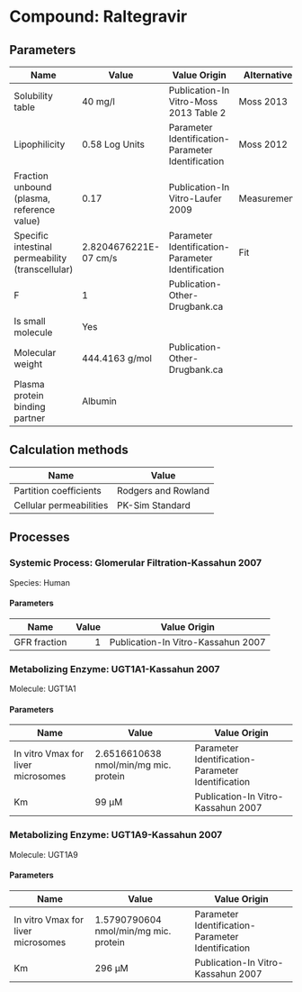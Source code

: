 # Compound: Raltegravir

## Parameters

Name                                             | Value                 | Value Origin                                      | Alternative | Default |
------------------------------------------------ | --------------------- | ------------------------------------------------- | ----------- | ------- |
Solubility table                                 | 40 mg/l               | Publication-In Vitro-Moss 2013 Table 2            | Moss 2013   | True    |
Lipophilicity                                    | 0.58 Log Units        | Parameter Identification-Parameter Identification | Moss 2012   | True    |
Fraction unbound (plasma, reference value)       | 0.17                  | Publication-In Vitro-Laufer 2009                  | Measurement | True    |
Specific intestinal permeability (transcellular) | 2.8204676221E-07 cm/s | Parameter Identification-Parameter Identification | Fit         | True    |
F                                                | 1                     | Publication-Other-Drugbank.ca                     |             |         |
Is small molecule                                | Yes                   |                                                   |             |         |
Molecular weight                                 | 444.4163 g/mol        | Publication-Other-Drugbank.ca                     |             |         |
Plasma protein binding partner                   | Albumin               |                                                   |             |         |
## Calculation methods

Name                    | Value               |
----------------------- | ------------------- |
Partition coefficients  | Rodgers and Rowland |
Cellular permeabilities | PK-Sim Standard     |
## Processes

### Systemic Process: Glomerular Filtration-Kassahun 2007

Species: Human
#### Parameters

Name         | Value | Value Origin                       |
------------ | -----:| ---------------------------------- |
GFR fraction |     1 | Publication-In Vitro-Kassahun 2007 |
### Metabolizing Enzyme: UGT1A1-Kassahun 2007

Molecule: UGT1A1
#### Parameters

Name                               | Value                                 | Value Origin                                      |
---------------------------------- | ------------------------------------- | ------------------------------------------------- |
In vitro Vmax for liver microsomes | 2.6516610638 nmol/min/mg mic. protein | Parameter Identification-Parameter Identification |
Km                                 | 99 µM                                 | Publication-In Vitro-Kassahun 2007                |
### Metabolizing Enzyme: UGT1A9-Kassahun 2007

Molecule: UGT1A9
#### Parameters

Name                               | Value                                 | Value Origin                                      |
---------------------------------- | ------------------------------------- | ------------------------------------------------- |
In vitro Vmax for liver microsomes | 1.5790790604 nmol/min/mg mic. protein | Parameter Identification-Parameter Identification |
Km                                 | 296 µM                                | Publication-In Vitro-Kassahun 2007                |
